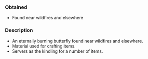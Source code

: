 ### Obtained
- Found near wildfires and elsewhere
### Description
- An eternally burning butterfly found near wildfires and elsewhere.
- Material used for crafting items.
- Servers as the kindling for a number of items.